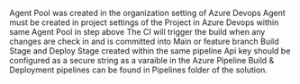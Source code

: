 Agent Pool was created in the organization setting of Azure Devops 
Agent must be created in project settings of the Project in Azure Devops within same Agent Pool in step above
The CI will trigger the build when any changes are check in and is committed into Main or feature branch
Build Stage and Deploy Stage created within the same pipeline
Api key should be configured as a secure string as a varaible in the Azure Pipeline
Build & Deployment pipelines can be found in Pipelines folder of the solution.
